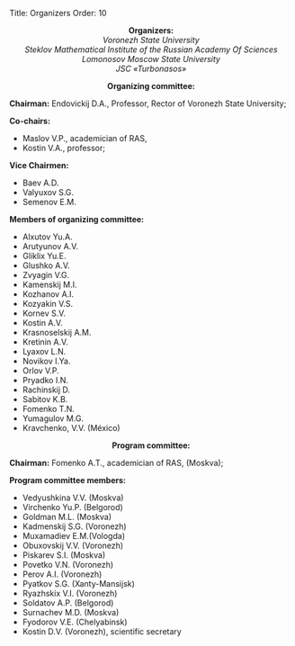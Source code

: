 Title: Organizers
Order: 10

**<center>Organizers:</center>**
*<center>Voronezh State University</center>*
*<center>Steklov Mathematical Institute of the Russian Academy Of Sciences</center>*
*<center>Lomonosov Moscow State University</center>*
*<center>JSC «Turbonasos»</center>*

**<center>Organizing committee:</center>**

**Chairman:** Endovickij D.A., Professor, Rector of Voronezh State University;

**Co-chairs:**

* Maslov V.P., academician of RAS,
* Kostin V.A., professor;

**Vice Chairmen:**

* Baev A.D.
* Valyuxov S.G.
* Semenov E.M.

**Members of organizing committee:**

* Alxutov Yu.A.
* Arutyunov A.V.
* Gliklix Yu.E.
* Glushko A.V.
* Zvyagin V.G.
* Kamenskij M.I.
* Kozhanov A.I.
* Kozyakin V.S.
* Kornev S.V.
* Kostin A.V.
* Krasnoselskij A.M.
* Kretinin A.V.
* Lyaxov L.N.
* Novikov I.Ya.
* Orlov V.P.
* Pryadko I.N.
* Rachinskij D.
* Sabitov K.B.
* Fomenko T.N.
* Yumagulov M.G.
* Kravchenko, V.V. (México)

**<center>Program committee:</center>**

**Chairman:** Fomenko A.T., academician of RAS, (Moskva);

**Program committee members:**

* Vedyushkina V.V. (Moskva)
* Virchenko Yu.P. (Belgorod)
* Goldman M.L. (Moskva)
* Kadmenskij S.G. (Voronezh)
* Muxamadiev E.M.(Vologda)
* Obuxovskij V.V. (Voronezh)
* Piskarev S.I. (Moskva)
* Povetko V.N. (Voronezh)
* Perov A.I. (Voronezh)
* Pyatkov S.G. (Xanty-Mansijsk)
* Ryazhskix V.I. (Voronezh)
* Soldatov A.P. (Belgorod)
* Surnachev M.D. (Moskva)
* Fyodorov V.E. (Chelyabinsk)
* Kostin D.V. (Voronezh), scientific secretary
